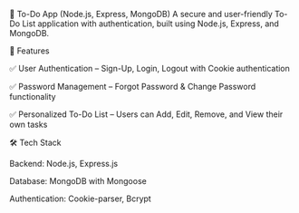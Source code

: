 📝 To-Do App (Node.js, Express, MongoDB)
A secure and user-friendly To-Do List application with authentication, built using Node.js, Express, and MongoDB.

🚀 Features

✅ User Authentication – Sign-Up, Login, Logout with Cookie authentication

✅ Password Management – Forgot Password & Change Password functionality

✅ Personalized To-Do List – Users can Add, Edit, Remove, and View their own tasks

🛠 Tech Stack

Backend: Node.js, Express.js

Database: MongoDB with Mongoose

Authentication: Cookie-parser, Bcrypt
